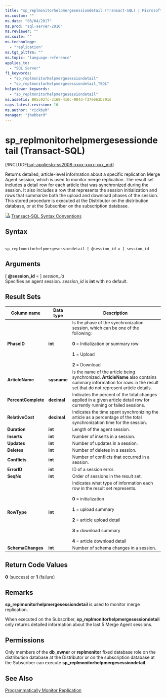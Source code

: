 ```yaml
---
title: "sp_replmonitorhelpmergesessiondetail (Transact-SQL) | Microsoft Docs"
ms.custom: ""
ms.date: "03/04/2017"
ms.prod: "sql-server-2016"
ms.reviewer: ""
ms.suite: ""
ms.technology: 
  - "replication"
ms.tgt_pltfrm: ""
ms.topic: "language-reference"
applies_to: 
  - "SQL Server"
f1_keywords: 
  - "sp_replmonitorhelpmergesessiondetail"
  - "sp_replmonitorhelpmergesessiondetail_TSQL"
helpviewer_keywords: 
  - "sp_replmonitorhelpmergesessiondetail"
ms.assetid: 805c92fc-3169-410c-984d-f37e063b791d
caps.latest.revision: 16
ms.author: "rickbyh"
manager: "jhubbard"
---
```

# sp_replmonitorhelpmergesessiondetail (Transact-SQL)
[!INCLUDE[tsql-appliesto-ss2008-xxxx-xxxx-xxx_md](../../database-engine/configure/windows/includes/tsql-appliesto-ss2008-xxxx-xxxx-xxx-md.md)]

  Returns detailed, article-level information about a specific replication Merge Agent session, which is used to monitor merge replication. The result set includes a detail row for each article that was synchronized during the session. It also includes a row that represents the session initialization and rows that summarize both the upload and download phases of the session. This stored procedure is executed at the Distributor on the distribution database, or at the Subscriber on the subscription database.  
  
 ![Topic link icon](../../database-engine/configure/windows/media/topic-link.gif "Topic link icon") [Transact-SQL Syntax Conventions](../Topic/Transact-SQL%20Syntax%20Conventions%20\(Transact-SQL\).md)  
  
## Syntax  
  
```  
  
sp_replmonitorhelpmergesessiondetail [ @session_id = ] session_id  
```  
  
## Arguments  
 [ **@session_id** = ] *session_id*  
 Specifies an agent session. *session_id* is **int** with no default.  
  
## Result Sets  
  
|Column name|Data type|Description|  
|-----------------|---------------|-----------------|  
|**PhaseID**|**int**|Is the phase of the synchronization session, which can be one of the following:<br /><br /> **0** = Initialization or summary row<br /><br /> **1** = Upload<br /><br /> **2** = Download|  
|**ArticleName**|**sysname**|Is the name of the article being synchronized. **ArticleName** also contains summary information for rows in the result set that do not represent article details.|  
|**PercentComplete**|**decimal**|Indicates the percent of the total changes applied in a given article detail row for currently running or failed sessions.|  
|**RelativeCost**|**decimal**|Indicates the time spent synchronizing the article as a percentage of the total synchronization time for the session.|  
|**Duration**|**int**|Length of the agent session.|  
|**Inserts**|**int**|Number of inserts in a session.|  
|**Updates**|**int**|Number of updates in a session.|  
|**Deletes**|**int**|Number of deletes in a session.|  
|**Conflicts**|**int**|Number of conflicts that occurred in a session.|  
|**ErrorID**|**int**|ID of a session error.|  
|**SeqNo**|**int**|Order of sessions in the result set.|  
|**RowType**|**int**|Indicates what type of information each row in the result set represents.<br /><br /> **0** = initialization<br /><br /> **1** = upload summary<br /><br /> **2** = article upload detail<br /><br /> **3** = download summary<br /><br /> **4** = article download detail|  
|**SchemaChanges**|**int**|Number of schema changes in a session.|  
  
## Return Code Values  
 **0** (success) or **1** (failure)  
  
## Remarks  
 **sp_replmonitorhelpmergesessiondetail** is used to monitor merge replication.  
  
 When executed on the Subscriber, **sp_replmonitorhelpmergesessiondetail** only returns detailed information about the last 5 Merge Agent sessions.  
  
## Permissions  
 Only members of the **db_owner** or **replmonitor** fixed database role on the distribution database at the Distributor or on the subscription database at the Subscriber can execute **sp_replmonitorhelpmergesessiondetail**.  
  
## See Also  
 [Programmatically Monitor Replication](../../relational-databases/replication/monitor/programmatically-monitor-replication.md)  
  
  